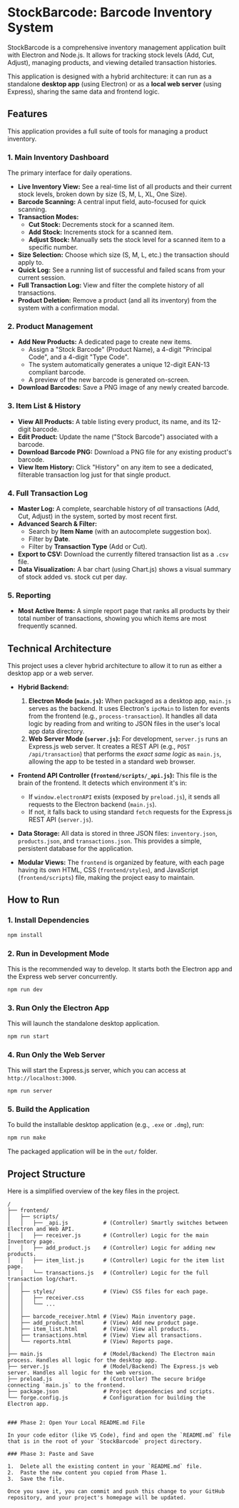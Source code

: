 # StockBarcode: Barcode Inventory System

StockBarcode is a comprehensive inventory management application built with Electron and Node.js. It allows for tracking stock levels (Add, Cut, Adjust), managing products, and viewing detailed transaction histories.

This application is designed with a hybrid architecture: it can run as a standalone **desktop app** (using Electron) or as a **local web server** (using Express), sharing the same data and frontend logic.

## Features

This application provides a full suite of tools for managing a product inventory.

### 1. Main Inventory Dashboard
The primary interface for daily operations.
* **Live Inventory View:** See a real-time list of all products and their current stock levels, broken down by size (S, M, L, XL, One Size).
* **Barcode Scanning:** A central input field, auto-focused for quick scanning.
* **Transaction Modes:**
    * **Cut Stock:** Decrements stock for a scanned item.
    * **Add Stock:** Increments stock for a scanned item.
    * **Adjust Stock:** Manually sets the stock level for a scanned item to a specific number.
* **Size Selection:** Choose which size (S, M, L, etc.) the transaction should apply to.
* **Quick Log:** See a running list of successful and failed scans from your current session.
* **Full Transaction Log:** View and filter the complete history of all transactions.
* **Product Deletion:** Remove a product (and all its inventory) from the system with a confirmation modal.

### 2. Product Management
* **Add New Products:** A dedicated page to create new items.
    * Assign a "Stock Barcode" (Product Name), a 4-digit "Principal Code", and a 4-digit "Type Code".
    * The system automatically generates a unique 12-digit EAN-13 compliant barcode.
    * A preview of the new barcode is generated on-screen.
* **Download Barcodes:** Save a PNG image of any newly created barcode.

### 3. Item List & History
* **View All Products:** A table listing every product, its name, and its 12-digit barcode.
* **Edit Product:** Update the name ("Stock Barcode") associated with a barcode.
* **Download Barcode PNG:** Download a PNG file for any existing product's barcode.
* **View Item History:** Click "History" on any item to see a dedicated, filterable transaction log just for that single product.

### 4. Full Transaction Log
* **Master Log:** A complete, searchable history of *all* transactions (Add, Cut, Adjust) in the system, sorted by most recent first.
* **Advanced Search & Filter:**
    * Search by **Item Name** (with an autocomplete suggestion box).
    * Filter by **Date**.
    * Filter by **Transaction Type** (Add or Cut).
* **Export to CSV:** Download the currently filtered transaction list as a `.csv` file.
* **Data Visualization:** A bar chart (using Chart.js) shows a visual summary of stock added vs. stock cut per day.

### 5. Reporting
* **Most Active Items:** A simple report page that ranks all products by their total number of transactions, showing you which items are most frequently scanned.

## Technical Architecture

This project uses a clever hybrid architecture to allow it to run as either a desktop app or a web server.

* **Hybrid Backend:**
    1.  **Electron Mode (`main.js`):** When packaged as a desktop app, `main.js` serves as the backend. It uses Electron's `ipcMain` to listen for events from the frontend (e.g., `process-transaction`). It handles all data logic by reading from and writing to JSON files in the user's local app data directory.
    2.  **Web Server Mode (`server.js`):** For development, `server.js` runs an Express.js web server. It creates a REST API (e.g., `POST /api/transaction`) that performs the *exact same logic* as `main.js`, allowing the app to be tested in a standard web browser.

* **Frontend API Controller (`frontend/scripts/_api.js`):**
    This file is the brain of the frontend. It detects which environment it's in:
    * If `window.electronAPI` exists (exposed by `preload.js`), it sends all requests to the Electron backend (`main.js`).
    * If not, it falls back to using standard `fetch` requests for the Express.js REST API (`server.js`).

* **Data Storage:**
    All data is stored in three JSON files: `inventory.json`, `products.json`, and `transactions.json`. This provides a simple, persistent database for the application.

* **Modular Views:**
    The `frontend` is organized by feature, with each page having its own HTML, CSS (`frontend/styles`), and JavaScript (`frontend/scripts`) file, making the project easy to maintain.

## How to Run

### 1. Install Dependencies
```bash
npm install
````

### 2\. Run in Development Mode

This is the recommended way to develop. It starts both the Electron app and the Express web server concurrently.

```bash
npm run dev
```

### 3\. Run Only the Electron App

This will launch the standalone desktop application.

```bash
npm run start
```

### 4\. Run Only the Web Server

This will start the Express.js server, which you can access at `http://localhost:3000`.

```bash
npm run server
```

### 5\. Build the Application

To build the installable desktop application (e.g., `.exe` or `.dmg`), run:

```bash
npm run make
```

The packaged application will be in the `out/` folder.

## Project Structure

Here is a simplified overview of the key files in the project.

```
/
├── frontend/
│   ├── scripts/
│   │   ├── _api.js           # (Controller) Smartly switches between Electron and Web API.
│   │   ├── receiver.js       # (Controller) Logic for the main Inventory page.
│   │   ├── add_product.js    # (Controller) Logic for adding new products.
│   │   ├── item_list.js      # (Controller) Logic for the item list page.
│   │   └── transactions.js   # (Controller) Logic for the full transaction log/chart.
│   │
│   ├── styles/               # (View) CSS files for each page.
│   │   ├── receiver.css
│   │   └── ...
│   │
│   ├── barcode_receiver.html # (View) Main inventory page.
│   ├── add_product.html      # (View) Add new product page.
│   ├── item_list.html        # (View) View all products.
│   ├── transactions.html     # (View) View all transactions.
│   └── reports.html          # (View) Reports page.
│
├── main.js                   # (Model/Backend) The Electron main process. Handles all logic for the desktop app.
├── server.js                 # (Model/Backend) The Express.js web server. Handles all logic for the web version.
├── preload.js                # (Controller) The secure bridge connecting `main.js` to the frontend.
├── package.json              # Project dependencies and scripts.
└── forge.config.js           # Configuration for building the Electron app.
```

```

### Phase 2: Open Your Local README.md File

In your code editor (like VS Code), find and open the `README.md` file that is in the root of your `StockBarcode` project directory.

### Phase 3: Paste and Save

1.  Delete all the existing content in your `README.md` file.
2.  Paste the new content you copied from Phase 1.
3.  Save the file.

Once you save it, you can commit and push this change to your GitHub repository, and your project's homepage will be updated.
```
